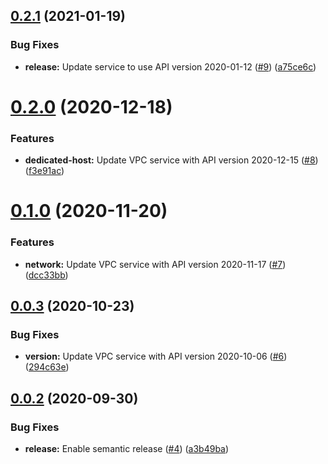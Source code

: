 ## [0.2.1](https://github.com/IBM/vpc-node-sdk/compare/v0.2.0...v0.2.1) (2021-01-19)


### Bug Fixes

* **release:** Update service to use API version 2020-01-12 ([#9](https://github.com/IBM/vpc-node-sdk/issues/9)) ([a75ce6c](https://github.com/IBM/vpc-node-sdk/commit/a75ce6c797077134d7413dd9b76d0c1ba9f545a3))

# [0.2.0](https://github.com/IBM/vpc-node-sdk/compare/v0.1.0...v0.2.0) (2020-12-18)


### Features

* **dedicated-host:** Update VPC service with API version 2020-12-15 ([#8](https://github.com/IBM/vpc-node-sdk/issues/8)) ([f3e91ac](https://github.com/IBM/vpc-node-sdk/commit/f3e91ac1c7af0fb5329e3a660423a204fd884d08))

# [0.1.0](https://github.com/IBM/vpc-node-sdk/compare/v0.0.3...v0.1.0) (2020-11-20)


### Features

* **network:** Update VPC service with API version 2020-11-17 ([#7](https://github.com/IBM/vpc-node-sdk/issues/7)) ([dcc33bb](https://github.com/IBM/vpc-node-sdk/commit/dcc33bb035e5416312600b2f65167039a737dc76))

## [0.0.3](https://github.com/IBM/vpc-node-sdk/compare/v0.0.2...v0.0.3) (2020-10-23)


### Bug Fixes

* **version:** Update VPC service with API version 2020-10-06 ([#6](https://github.com/IBM/vpc-node-sdk/issues/6)) ([294c63e](https://github.com/IBM/vpc-node-sdk/commit/294c63ea3a59f4f833e3e79c89dc66168e1b7f77))

## [0.0.2](https://github.com/IBM/vpc-node-sdk/compare/v0.0.1...v0.0.2) (2020-09-30)


### Bug Fixes

* **release:** Enable semantic release ([#4](https://github.com/IBM/vpc-node-sdk/issues/4)) ([a3b49ba](https://github.com/IBM/vpc-node-sdk/commit/a3b49badbe9a1a164e56fe93afc90432be949ebd))

